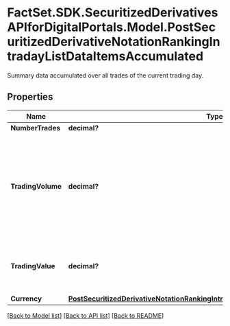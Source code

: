 # FactSet.SDK.SecuritizedDerivativesAPIforDigitalPortals.Model.PostSecuritizedDerivativeNotationRankingIntradayListDataItemsAccumulated
Summary data accumulated over all trades of the current trading day.

## Properties

Name | Type | Description | Notes
------------ | ------------- | ------------- | -------------
**NumberTrades** | **decimal?** | Number of trades. | [optional] 
**TradingVolume** | **decimal?** | Number of units (e.g. shares) traded. For securitized derivatives quoted in percent (attribute &#x60;valueUnit.id&#x3D;258&#x60;), this field represents the nominal trading volume; see attribute currency for its unit. | [optional] 
**TradingValue** | **decimal?** | Monetary equivalent (cash value) of the trades. See attribute &#x60;currency&#x60; for its unit. | [optional] 
**Currency** | [**PostSecuritizedDerivativeNotationRankingIntradayListDataItemsAccumulatedCurrency**](PostSecuritizedDerivativeNotationRankingIntradayListDataItemsAccumulatedCurrency.md) |  | [optional] 

[[Back to Model list]](../README.md#documentation-for-models) [[Back to API list]](../README.md#documentation-for-api-endpoints) [[Back to README]](../README.md)

